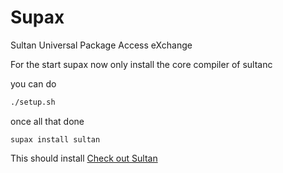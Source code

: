 

# Supax

Sultan Universal Package Access eXchange



For the start supax now only install the core compiler of sultanc

you can do

```sh
./setup.sh
```
once all that done

```
supax install sultan
```

This should install 
[Check out Sultan](https://github.com/sultanlang/sultan)
